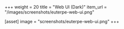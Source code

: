 +++
weight = 20
title = "Web UI (Dark)"
item_url = "/images/screenshots/euterpe-web-ui.png"

[asset]
  image = "screenshots/euterpe-web-ui.png"
+++
